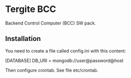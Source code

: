 # Tergite BCC

Backend Control Computer (BCC) SW pack.


## Installation
You need to create a file called config.ini with this content:

[DATABASE]
DB_URI = mongodb://user@password@host

Then configure crontab. See file etc/crontab.

